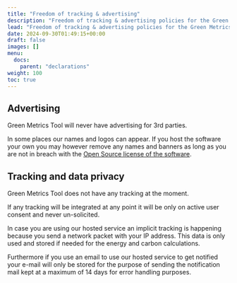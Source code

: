 ```yaml
---
title: "Freedom of tracking & advertising"
description: "Freedom of tracking & advertising policies for the Green Metrics Tool"
lead: "Freedom of tracking & advertising policies for the Green Metrics Tool"
date: 2024-09-30T01:49:15+00:00
draft: false
images: []
menu:
  docs:
    parent: "declarations"
weight: 100
toc: true
---
```


## Advertising

Green Metrics Tool will never have advertising for 3rd parties.

In some places our names and logos can appear. If you host the software your own you may however remove any names
and banners as long as you are not in breach with the [Open Source license of the software](https://github.com/green-coding-solutions/green-metrics-tool/blob/main/LICENSE).

## Tracking and data privacy

Green Metrics Tool does not have any tracking at the moment.

If any tracking will be integrated at any point it will be only on active user consent and never un-solicited.

In case you are using our hosted service an implicit tracking is happening because you send a network packet with
your IP address.
This data is only used and stored if needed for the energy and carbon calculations.

Furthermore if you use an email to use our hosted service to get notified your e-mail will only be stored for the
purpose of sending the notification mail kept at a maximum of 14 days for error handling purposes.